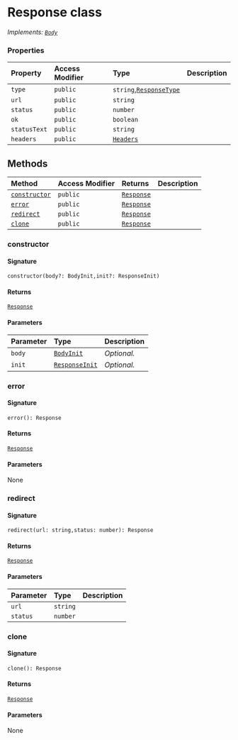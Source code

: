 # Response class

_Implements: [`Body`](../whatwg-fetch/body.md)_







### Properties

| Property	   | Access Modifier | Type	| Description|
|:-------------|:----|:-------|:-----------|
|`type`     | `public` | `string`,[`ResponseType`](../whatwg-fetch/responsetype.md) |  |
|`url`     | `public` | `string` |  |
|`status`     | `public` | `number` |  |
|`ok`     | `public` | `boolean` |  |
|`statusText`     | `public` | `string` |  |
|`headers`     | `public` | [`Headers`](../whatwg-fetch/headers.md) |  |




## Methods

| Method	   | Access Modifier | Returns	| Description|
|:-------------|:----|:-------|:-----------|
|[`constructor`](#constructor)     | `public` | [`Response`](../whatwg-fetch/response.md) |  |
|[`error`](#error)     | `public` | [`Response`](../whatwg-fetch/response.md) |  |
|[`redirect`](#redirect)     | `public` | [`Response`](../whatwg-fetch/response.md) |  |
|[`clone`](#clone)     | `public` | [`Response`](../whatwg-fetch/response.md) |  |





### constructor



#### Signature
`constructor(body?: BodyInit,init?: ResponseInit)`

#### Returns
[`Response`](../whatwg-fetch/response.md)


#### Parameters


| Parameter	   | Type    | Description |
|:-------------|:---------------|:------------|
| `body`    | [`BodyInit`](../whatwg-fetch/whatwg-fetch-module.md#types) | _Optional._ |
| `init`    | [`ResponseInit`](../whatwg-fetch/responseinit.md) | _Optional._ |


### error



#### Signature
`error(): Response`

#### Returns
[`Response`](../whatwg-fetch/response.md)


#### Parameters
None


### redirect



#### Signature
`redirect(url: string,status: number): Response`

#### Returns
[`Response`](../whatwg-fetch/response.md)


#### Parameters


| Parameter	   | Type    | Description |
|:-------------|:---------------|:------------|
| `url`    | `string` |  |
| `status`    | `number` |  |


### clone



#### Signature
`clone(): Response`

#### Returns
[`Response`](../whatwg-fetch/response.md)


#### Parameters
None

